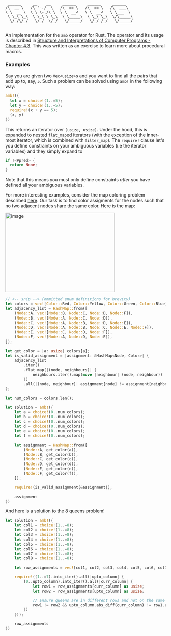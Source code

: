 ```
 ______     __    __     ______     ______     ______    
/\  __ \   /\ "-./  \   /\  == \   /\  == \   /\  ___\   
\ \  __ \  \ \ \-./\ \  \ \  __<   \ \  __<   \ \___  \  
 \ \_\ \_\  \ \_\ \ \_\  \ \_____\  \ \_\ \_\  \/\_____\ 
  \/_/\/_/   \/_/  \/_/   \/_____/   \/_/ /_/   \/_____/ 
                                                                                                                                    
```

An implementation for the `amb` operator for Rust. The operator and its usage is described in [Structure and Interpretations of Computer Programs - Chapter 4.3](https://sarabander.github.io/sicp/html/4_002e3.xhtml#g_t4_002e3). This was written as an exercise to learn more about procedural macros.

### Examples

Say you are given two `Vec<usize>`s and you want to find all the pairs that add up to, say, `5`. Such a problem can be solved using `amb!` in the following way:

```rust
amb!({
  let x = choice!(1..=5);
  let y = choice!(1..=5);
  require!(x + y == 5);
  (x, y)
})
```
This returns an iterator over `(usize, usize)`. Under the hood, this is expanded to nested `flat_map`ed iterators (with the exception of the inner-most iterator, which is combined with `filter_map`). The `require!` clause let's you define constraints on your ambiguous variables (i.e the iterator variables) and they simply expand to 
```rust
if !<#pred> {
  return None;
}
```

Note that this means you must only define constraints _after_ you have defined all your ambiguous variables.

For more interesting examples, consider the map coloring problem described [here](https://www.metalevel.at/prolog/optimization). Our task is to find color assigments for the nodes such that no two adjacent nodes share the same color. Here is the map:

<img width="343" height="249" alt="image" src="https://github.com/user-attachments/assets/57c1c616-ea85-4e1e-9c83-1a1cc9bc7256" />

```rust
// <-- snip --> (ommitted enum definitions for brevity)
let colors = vec![Color::Red, Color::Yellow, Color::Green, Color::Blue];
let adjacency_list = HashMap::from([
    (Node::A, vec![Node::B, Node::C, Node::D, Node::F]),
    (Node::B, vec![Node::A, Node::C, Node::D]),
    (Node::C, vec![Node::A, Node::B, Node::D, Node::E]),
    (Node::D, vec![Node::A, Node::B, Node::C, Node::E, Node::F]),
    (Node::E, vec![Node::C, Node::D, Node::F]),
    (Node::F, vec![Node::A, Node::D, Node::E]),
]);

let get_color = |a: usize| colors[a];
let is_valid_assignment = |assignment: &HashMap<Node, Color>| {
    adjacency_list
        .iter()
        .flat_map(|(node, neighbours)| {
            neighbours.iter().map(move |neighbour| (node, neighbour))
        })
        .all(|(node, neighbour)| assignment[node] != assignment[neighbour])
};

let num_colors = colors.len();

let solution = amb!({
    let a = choice!(0..num_colors);
    let b = choice!(0..num_colors);
    let c = choice!(0..num_colors);
    let d = choice!(0..num_colors);
    let e = choice!(0..num_colors);
    let f = choice!(0..num_colors);

    let assignment = HashMap::from([
        (Node::A, get_color(a)),
        (Node::B, get_color(b)),
        (Node::C, get_color(c)),
        (Node::D, get_color(d)),
        (Node::E, get_color(e)),
        (Node::F, get_color(f)),
    ]);

    require!(is_valid_assignment(&assignment));

    assignment
})
```

And here is a solution to the 8 queens problem!

```rust
let solution = amb!({
    let col1 = choice!(1..=8);
    let col2 = choice!(1..=8);
    let col3 = choice!(1..=8);
    let col4 = choice!(1..=8);
    let col5 = choice!(1..=8);
    let col6 = choice!(1..=8);
    let col7 = choice!(1..=8);
    let col8 = choice!(1..=8);

    let row_assignments = vec![col1, col2, col3, col4, col5, col6, col7, col8];

    require!((1..=7).into_iter().all(|upto_column| {
        (0..upto_column).into_iter().all(|curr_column| {
            let row1 = row_assignments[curr_column] as usize;
            let row2 = row_assignments[upto_column] as usize;

            // Ensure queens are in different rows and not on the same diagonal
            row1 != row2 && upto_column.abs_diff(curr_column) != row1.abs_diff(row2)
        })
    }));

    row_assignments
})
```
